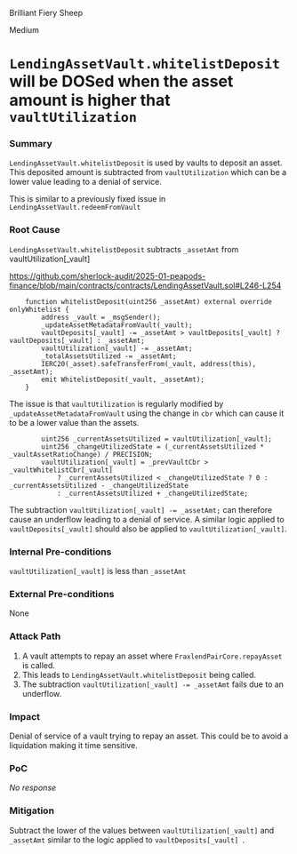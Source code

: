 Brilliant Fiery Sheep

Medium

# `LendingAssetVault.whitelistDeposit` will be DOSed when the asset amount is higher that `vaultUtilization`

### Summary

`LendingAssetVault.whitelistDeposit` is used by vaults to deposit an asset. This deposited amount is subtracted from `vaultUtilization` which can be a lower value leading to a denial of service.

This is similar to a previously fixed issue in `LendingAssetVault.redeemFromVault` 

### Root Cause

`LendingAssetVault.whitelistDeposit` subtracts `_assetAmt` from vaultUtilization[_vault] 

https://github.com/sherlock-audit/2025-01-peapods-finance/blob/main/contracts/contracts/LendingAssetVault.sol#L246-L254


```solidity
    function whitelistDeposit(uint256 _assetAmt) external override onlyWhitelist {
        address _vault = _msgSender();
        _updateAssetMetadataFromVault(_vault);
        vaultDeposits[_vault] -= _assetAmt > vaultDeposits[_vault] ? vaultDeposits[_vault] : _assetAmt;
        vaultUtilization[_vault] -= _assetAmt;
        _totalAssetsUtilized -= _assetAmt;
        IERC20(_asset).safeTransferFrom(_vault, address(this), _assetAmt);
        emit WhitelistDeposit(_vault, _assetAmt);
    }
```

The issue is that `vaultUtilization` is regularly modified by `_updateAssetMetadataFromVault` using the change in `cbr` which can cause it to be a lower value than the assets.

```solidity
        uint256 _currentAssetsUtilized = vaultUtilization[_vault];
        uint256 _changeUtilizedState = (_currentAssetsUtilized * _vaultAssetRatioChange) / PRECISION;
        vaultUtilization[_vault] = _prevVaultCbr > _vaultWhitelistCbr[_vault]
            ? _currentAssetsUtilized < _changeUtilizedState ? 0 : _currentAssetsUtilized - _changeUtilizedState
            : _currentAssetsUtilized + _changeUtilizedState;
```

The subtraction `vaultUtilization[_vault] -= _assetAmt;` can therefore cause an underflow leading to a denial of service.
A similar logic applied to `vaultDeposits[_vault]` should also be applied to `vaultUtilization[_vault]`.

### Internal Pre-conditions

`vaultUtilization[_vault]` is less than `_assetAmt`

### External Pre-conditions

None

### Attack Path

1. A vault attempts to repay an asset where `FraxlendPairCore.repayAsset` is called.
2. This leads to `LendingAssetVault.whitelistDeposit` being called.
3. The subtraction `vaultUtilization[_vault] -= _assetAmt` fails due to an underflow.

### Impact

Denial of service of a vault trying to repay an asset. This could be to avoid a liquidation making it time sensitive.

### PoC

_No response_

### Mitigation

Subtract the lower of the values between `vaultUtilization[_vault]` and `_assetAmt` similar to the logic applied to `vaultDeposits[_vault] `.

